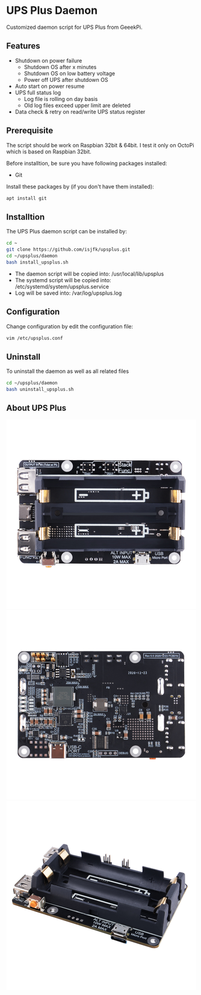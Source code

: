 # UPS Plus Daemon
Customized daemon script for UPS Plus from GeeekPi.

## Features
* Shutdown on power failure
  * Shutdown OS after x minutes
  * Shutdown OS on low battery voltage
  * Power off UPS after shutdown OS
* Auto start on power resume
* UPS full status log
  * Log file is rolling on day basis
  * Old log files exceed upper limit are deleted
* Data check & retry on read/write UPS status register

## Prerequisite
The script should be work on Raspbian 32bit & 64bit. I test it only on OctoPi which is based on Raspbian 32bit.

Before installtion, be sure you have following packages installed:
* Git

Install these packages by (if you don't have them installed):
```bash
apt install git
```

## Installtion
The UPS Plus daemon script can be installed by:
```bash
cd ~
git clone https://github.com/isjfk/upsplus.git
cd ~/upsplus/daemon
bash install_upsplus.sh
```
* The daemon script will be copied into: /usr/local/lib/upsplus
* The systemd script will be copied into: /etc/systemd/system/upsplus.service
* Log will be saved into: /var/log/upsplus.log


## Configuration
Change configuration by edit the configuration file:
```bash
vim /etc/upsplus.conf
```

## Uninstall
To uninstall the daemon as well as all related files
```bash
cd ~/upsplus/daemon
bash uninstall_upsplus.sh
```

## About UPS Plus
![UPS Plus](./docs/res/UPS_V2_1.jpg) ![UPS Plus](./docs/res/UPS_V2_2.jpg) ![UPS Plus](./docs/res/UPS_V2_3.jpg)
